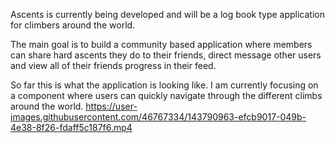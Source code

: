 Ascents is currently being developed and will be a log book type application for climbers around the world.

The main goal is to build a community based application where members can share hard ascents they do to their friends, direct message other users and view all of their friends progress in their feed.

So far this is what the application is looking like. I am currently focusing on a component where users can quickly navigate through the different climbs around the world.
https://user-images.githubusercontent.com/46767334/143790963-efcb9017-049b-4e38-8f26-fdaff5c187f6.mp4

